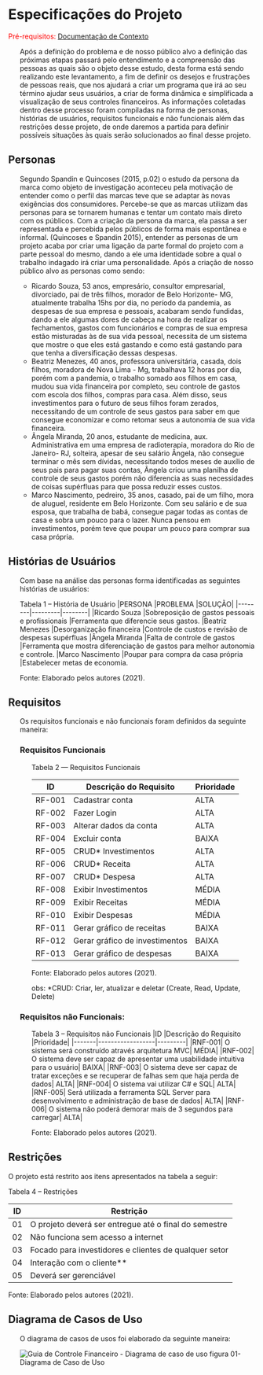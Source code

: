 # Especificações do Projeto

<span style="color:red">Pré-requisitos: <a href="1-Documentação de Contexto.md"> Documentação de Contexto</a></span>
<ol>
 Após a definição do problema e de nosso público alvo a definição das próximas etapas passará pelo entendimento e a compreensão das pessoas as quais são o objeto desse estudo, desta forma está sendo realizando este levantamento, a fim de definir os desejos e frustrações de pessoas reais, que nos ajudará a criar um programa que irá ao seu término ajudar seus usuários, a criar de forma dinâmica e simplificada a visualização de seus controles financeiros. As informações coletadas dentro desse processo foram compiladas na forma de personas, histórias de usuários, requisitos funcionais e não funcionais além das restrições desse projeto, de onde daremos a partida para definir possíveis situações às quais serão solucionados ao final desse projeto.
</ol>

## Personas
<ol>
Segundo Spandin e Quincoses (2015, p.02) o estudo da persona da marca como objeto de investigação aconteceu pela motivação de entender como o perfil das marcas teve que se adaptar às novas exigências dos consumidores. Percebe-se que as marcas utilizam das personas para se tornarem humanas e tentar um contato mais direto com os públicos. Com a criação da persona da marca, ela passa a ser representada e percebida pelos públicos de forma mais espontânea e informal. (Quincoses e Spandin 2015), entender as personas de um projeto acaba por criar uma ligação da parte formal do projeto com a parte pessoal do mesmo, dando a ele uma identidade sobre a qual o trabalho indagado irá criar uma personalidade. Após a criação de nosso público alvo as personas como sendo:
 
* Ricardo Souza, 53 anos, empresário, consultor empresarial, divorciado, pai de três filhos, morador de Belo Horizonte- MG, atualmente trabalha 15hs por dia, no período da pandemia, as despesas de sua empresa e pessoais, acabaram sendo fundidas, dando a ele algumas dores de cabeça na hora de realizar os fechamentos, gastos com funcionários e compras de sua empresa estão misturadas às de sua vida pessoal, necessita de um sistema que mostre o que eles está gastando e como está gastando para que tenha a diversificação dessas despesas.
*	Beatriz Menezes, 40 anos, professora universitária, casada, dois filhos, moradora de Nova Lima - Mg, trabalhava 12 horas por dia, porém com a pandemia, o trabalho somado aos filhos em casa, mudou sua vida financeira por completo, seu controle de gastos com escola dos filhos, compras para casa. Além disso, seus investimentos para o futuro de seus filhos foram zerados, necessitando de um controle de seus gastos para saber em que consegue economizar e como retomar seus a autonomia de sua vida financeira.
*	Ângela Miranda, 20 anos, estudante de medicina, aux. Administrativa em uma empresa de radioterapia, moradora do Rio de Janeiro- RJ, solteira, apesar de seu salário Ângela, não consegue terminar o mês sem dívidas, necessitando todos meses de auxílio de seus pais para pagar suas contas, Ângela criou uma planilha de controle de seus gastos porém não diferencia as suas necessidades de coisas supérfluas para que possa reduzir esses custos.
*	Marco Nascimento, pedreiro, 35 anos, casado, pai de um filho, mora de aluguel, residente em Belo Horizonte. Com seu salário e de sua esposa, que trabalha de babá, consegue pagar todas as contas de casa e sobra um pouco para o lazer. Nunca pensou em investimentos, porém teve que poupar um pouco para comprar sua casa própria.
</ol>

## Histórias de Usuários
<ol>
 Com base na análise das personas forma identificadas as seguintes histórias de usuários:

 Tabela 1 – História de Usuário
 |PERSONA	|PROBLEMA	|SOLUÇÃO|
 |--------|---------|--------|
 |Ricardo Souza	   |Sobreposição de gastos pessoais e profissionais	|Ferramenta que diferencie seus gastos.
 |Beatriz Menezes	 |Desorganização financeira	|Controle de custos e revisão de despesas supérfluas
 |Ângela Miranda	  |Falta de controle de gastos	|Ferramenta que mostra diferenciação de gastos para melhor autonomia e controle.
 |Marco Nascimento	|Poupar para compra da casa própria	|Estabelecer metas de economia.

 Fonte: Elaborado pelos autores (2021).

 </ol>

## Requisitos
<ol>
 Os requisitos funcionais e não funcionais foram definidos da seguinte maneira:

 ### Requisitos Funcionais
<ol> 
 Tabela 2 — Requisitos Funcionais

 |ID	|Descrição do Requisito	|Prioridade|
 |---|-----------------------|----------|
 |RF-001|	Cadastrar conta	   | ALTA|
 |RF-002| Fazer Login	       | ALTA|
 |RF-003|	Alterar dados da conta| ALTA|
 |RF-004|	Excluir conta| BAIXA|
 |RF-005|	CRUD* Investimentos|	ALTA|
 |RF-006|	CRUD* Receita|	ALTA|
 |RF-007|	CRUD* Despesa|	ALTA|
 |RF-008|	Exibir Investimentos|	MÉDIA|
 |RF-009|	Exibir Receitas|	MÉDIA|
 |RF-010|	Exibir Despesas|	MÉDIA|
 |RF-011|	Gerar gráfico de receitas|	BAIXA|
 |RF-012|	Gerar gráfico de investimentos|	BAIXA|
 |RF-013|	Gerar gráfico de despesas|	BAIXA|
 
 Fonte: Elaborado pelos autores (2021).
 
 obs: *CRUD: Criar, ler, atualizar e deletar (Create, Read, Update, Delete)


 </ol>

 ### Requisitos não Funcionais:
 <ol>
  
Tabela 3 – Requisitos não Funcionais
|ID	|Descrição do Requisito	|Prioridade|
|-------|------------------|---------|
|RNF-001|	O sistema será construído através arquitetura MVC| MÉDIA|
|RNF-002|	O sistema deve ser capaz de apresentar uma usabilidade intuitiva para o usuário| BAIXA|
|RNF-003|	O sistema deve ser capaz de tratar exceções e se recuperar de falhas sem que haja perda de dados|	ALTA|
|RNF-004|	O sistema vai utilizar C# e SQL| ALTA|
|RNF-005|	Será utilizada a ferramenta SQL Server para desenvolvimento e administração de base de dados|	ALTA|
|RNF-006|	O sistema não poderá demorar mais de 3 segundos para carregar|	ALTA|

  Fonte: Elaborado pelos autores (2021).

 </ol>
</ol>

## Restrições
 
O projeto está restrito aos itens apresentados na tabela a seguir:
 
Tabela 4 – Restrições

|ID|	Restrição|
|--|----------|
|01|	O projeto deverá ser entregue até o final do semestre|
|02|	Não funciona sem acesso a internet|
|03|	Focado para investidores e clientes de qualquer setor|
|04|	Interação com o cliente**|
|05|	Deverá ser gerenciável|

Fonte: Elaborado pelos autores (2021).

</ol>

## Diagrama de Casos de Uso
<ol>
 O diagrama de casos de usos foi elaborado da seguinte maneira:
 
 ![Guia de Controle Financeiro - Diagrama de caso de uso](https://github.com/ICEI-PUC-Minas-PMV-ADS/guia-de-bolso/blob/main/docs/img/130884385-c9203ee0-9433-4891-8f6e-be92a4061fd0.png)
 figura 01- Diagrama de Caso de Uso
 
</ol>
